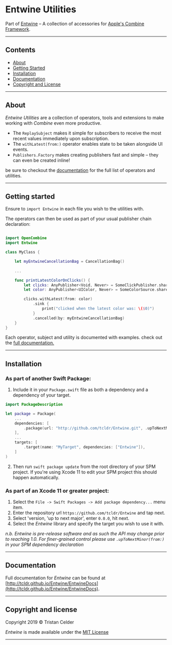 
# Entwine Utilities

Part of [Entwine](https://github.com/tcldr/Entwine) – A collection of accessories for [Apple's Combine Framework](https://developer.apple.com/documentation/combine).

---

## Contents
- [About](#about)
- [Getting Started](#getting-started)
- [Installation](#installation)
- [Documentation](#documentation)
- [Copyright and License](#copyright-and-license)

---

## About

_Entwine Utilities_ are a collection of operators, tools and extensions to make working with _Combine_ even more productive.

- The `ReplaySubject` makes it simple for subscribers to receive the most recent values immediately upon subscription.
- The `withLatest(from:)` operator enables state to be taken alongside UI events.
- `Publishers.Factory` makes creating publishers fast and simple – they can even be created inline!

be sure to checkout the [documentation](http://tcldr.github.io/Entwine/EntwineDocs) for the full list of operators and utilities.

---

## Getting started

Ensure to `import Entwine` in each file you wish to the utilities with.

The operators can then be used as part of your usual publisher chain declaration:

```swift

import OpenCombine
import Entwine

class MyClass {

    let myEntwineCancellationBag = CancellationBag()
    
    ...

    func printLatestColorOnClicks() {
        let clicks: AnyPublisher<Void, Never> = SomeClickPublisher.shared
        let color: AnyPublisher<UIColor, Never> = SomeColorSource.shared

        clicks.withLatest(from: color)
            .sink {
                print("clicked when the latest color was: \($0)")
            }
            .cancelled(by: myEntwineCancellationBag)
    }
}

```

Each operator, subject and utility is documented with examples. check out the [full documentation.](https://tcldr.github.io/Enwtine/EntwineDocs)

---

## Installation
### As part of another Swift Package:
1. Include it in your `Package.swift` file as both a dependency and a dependency of your target.

```swift
import PackageDescription

let package = Package(
    ...
    dependencies: [
        .package(url: "http://github.com/tcldr/Entwine.git", .upToNextMajor(from: "0.0.0")),
    ],
    ...
    targets: [
        .target(name: "MyTarget", dependencies: ["Entwine"]),
    ]
)
```

2. Then run `swift package update` from the root directory of your SPM project. If you're using Xcode 11 to edit your SPM project this should happen automatically.

### As part of an Xcode 11 or greater project:
1. Select the `File -> Swift Packages -> Add package dependency...` menu item.
2. Enter the repository url `https://github.com/tcldr/Entwine` and tap next.
3. Select 'version, 'up to next major', enter `0.0.0`, hit next.
4. Select the _Entwine_ library and specify the target you wish to use it with.

*n.b. _Entwine_ is pre-release software and as such the API may change prior to reaching 1.0. For finer-grained control please use `.upToNextMinor(from:)` in your SPM dependency declaration*

---

## Documentation
Full documentation for _Entwine_ can be found at [http://tcldr.github.io/Entwine/EntwineDocs](http://tcldr.github.io/Entwine/EntwineDocs).

---

## Copyright and license
Copyright 2019 © Tristan Celder

_Entwine_ is made available under the [MIT License](http://github.com/tcldr/Entwine/blob/master/LICENSE)

---
